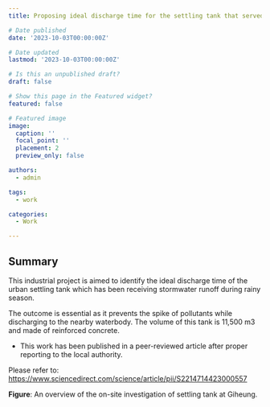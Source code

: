```yaml
---
title: Proposing ideal discharge time for the settling tank that served as urban drainage system.

# Date published
date: '2023-10-03T00:00:00Z'

# Date updated
lastmod: '2023-10-03T00:00:00Z'

# Is this an unpublished draft?
draft: false

# Show this page in the Featured widget?
featured: false

# Featured image
image:
  caption: ''
  focal_point: ''
  placement: 2
  preview_only: false

authors:
  - admin

tags:
  - work

categories:
  - Work

---
```



## Summary

This industrial project is aimed to identify the ideal discharge time of the urban settling tank which has been receiving stormwater runoff during rainy season.

The outcome is essential as it prevents the spike of pollutants while discharging to the nearby waterbody. The volume of this tank is 11,500 m3 and made of reinforced concrete.

- This work has been published in a peer-reviewed article after proper reporting to the local authority.

Please refer to: https://www.sciencedirect.com/science/article/pii/S2214714423000557

**Figure**: An overview of the on-site investigation of settling tank at Giheung.